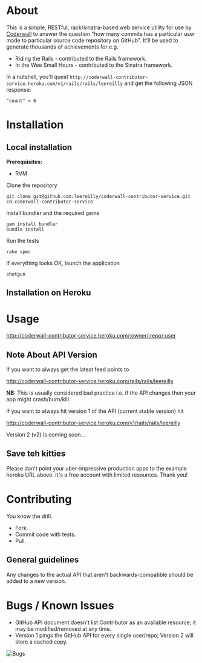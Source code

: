 # About

This is a simple, RESTful, rack/sinatra-based web service utility for use by [Coderwall](http://www.coderwall.com) to answer the question "how many commits has a particular user made to particular source code repository on GitHub". It'll be used to generate thousands of achievements for e.g.

* Riding the Rails - contributed to the Rails framework.
* In the Wee Small Hours - contributed to the Sinatra framework.

In a nutshell, you'll quest `http://coderwall-contributor-service.heroku.com/v1/rails/rails/leereilly` and get the following JSON response:

    "count" = 6

# Installation

## Local installation

**Prerequisites:**

* RVM

Clone the repository

    git clone git@github.com:leereilly/coderwall-contributor-service.git
    cd coderwall-contributor-service
    
Install bundler and the required gems

    gem install bundler     
    bundle install
    
Run the tests

    rake spec
    
If everything looks OK, launch the application

    shotgun    
    
## Installation on Heroku       

# Usage

http://coderwall-contributor-service.heroku.com/:owner/:repo/:user

## Note About API Version

If you want to always get the latest feed points to

http://coderwall-contributor-service.heroku.com/rails/rails/leereilly

**NB:** This is usually considered bad practice i.e. if the API changes then your app might crash/burn/kill.

If you want to always hit version 1 of the API (current stable version) hit

http://coderwall-contributor-service.heroku.com/v1/rails/rails/leereilly

Version 2 (v2) is coming soon...

## Save teh kitties

Please don't point your uber-impressive production apps to the example heroku URL above. It's a free account with limited resources. Thank you!

# Contributing

You know the drill. 

* Fork.
* Commit code with tests.
* Pull.

## General guidelines

Any changes to the actual API that aren't backwards-compatible should be added to a new version.

# Bugs / Known Issues

* GitHub API document doesn't list Contributor as an available resource; it may be modified/removed at any time.
* Version 1 pings the GitHub API for every single user/repo; Version 2 will store a cached copy.

![Bugs](http://i.imgur.com/K8vsw.gif "Bugs")